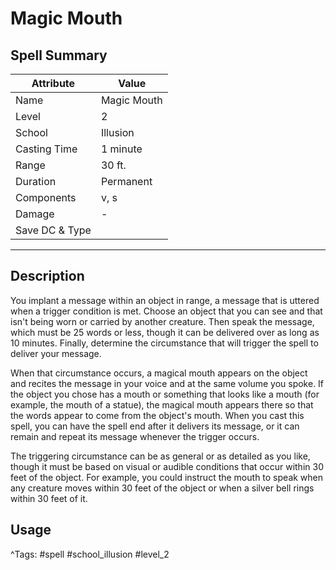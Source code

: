 # Magic Mouth

## Spell Summary

| Attribute        | Value                  |
|------------------|------------------------|
| Name             | Magic Mouth                 |
| Level            | 2                |
| School           | Illusion          |
| Casting Time     | 1 minute              |
| Range            | 30 ft.            |
| Duration         | Permanent             |
| Components       | v, s             |
| Damage           | -               |
| Save DC & Type   |              |

---

## Description

You implant a message within an object in range, a message that is uttered when a trigger condition is met. Choose an object that you can see and that isn't being worn or carried by another creature. Then speak the message, which must be 25 words or less, though it can be delivered over as long as 10 minutes. Finally, determine the circumstance that will trigger the spell to deliver your message.

When that circumstance occurs, a magical mouth appears on the object and recites the message in your voice and at the same volume you spoke. If the object you chose has a mouth or something that looks like a mouth (for example, the mouth of a statue), the magical mouth appears there so that the words appear to come from the object's mouth. When you cast this spell, you can have the spell end after it delivers its message, or it can remain and repeat its message whenever the trigger occurs.

The triggering circumstance can be as general or as detailed as you like, though it must be based on visual or audible conditions that occur within 30 feet of the object. For example, you could instruct the mouth to speak when any creature moves within 30 feet of the object or when a silver bell rings within 30 feet of it.

## Usage


^Tags: #spell #school_illusion #level_2